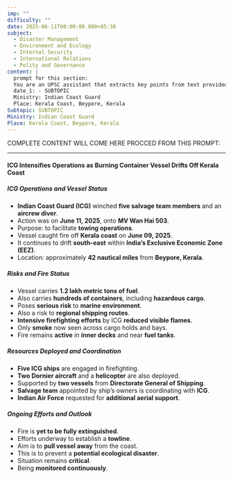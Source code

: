 ```yaml
---
imp: ""
difficulty: ""
date: 2025-06-11T00:00:00.000+05:30
subject:
  - Disaster Management
  - Environment and Ecology
  - Internal Security
  - International Relations
  - Polity and Governance
content: |
  prompt for this section:
  You are an UPSC assistant that extracts key points from text provided by the user. Output ONLY the key points without additional comments. ENSURE 100% FACTUAL CORRECTNESS. take out the 5 most important from exam perspective. keypoints in a way that it covers the complete content in bullet points, each bullet point not more than 12 words.
  date_1: - SUBTOPIC
  Ministry: Indian Coast Guard
  Place: Kerala Coast, Beypore, Kerala
Subtopic: SUBTOPIC
Ministry: Indian Coast Guard
Place: Kerala Coast, Beypore, Kerala
---
```


COMPLETE CONTENT WILL COME HERE PROCCED FROM THIS PROMPT:

---

#### ICG Intensifies Operations as Burning Container Vessel Drifts Off Kerala Coast

##### ICG Operations and Vessel Status
- **Indian Coast Guard (ICG)** winched **five salvage team members** and an **aircrew diver**.
- Action was on **June 11, 2025**, onto **MV Wan Hai 503**.
- Purpose: to facilitate **towing operations**.
- Vessel caught fire off **Kerala coast** on **June 09, 2025**.
- It continues to drift **south-east** within **India’s Exclusive Economic Zone (EEZ)**.
- Location: approximately **42 nautical miles** from **Beypore, Kerala**.

##### Risks and Fire Status
- Vessel carries **1.2 lakh metric tons of fuel**.
- Also carries **hundreds of containers**, including **hazardous cargo**.
- Poses **serious risk** to **marine environment**.
- Also a risk to **regional shipping routes**.
- **Intensive firefighting efforts** by ICG **reduced visible flames**.
- Only **smoke** now seen across cargo holds and bays.
- Fire remains **active** in **inner decks** and near **fuel tanks**.

##### Resources Deployed and Coordination
- **Five ICG ships** are engaged in firefighting.
- **Two Dornier aircraft** and a **helicopter** are also deployed.
- Supported by **two vessels** from **Directorate General of Shipping**.
- **Salvage team** appointed by ship’s owners is coordinating with **ICG**.
- **Indian Air Force** requested for **additional aerial support**.

##### Ongoing Efforts and Outlook
- Fire is **yet to be fully extinguished**.
- Efforts underway to establish a **towline**.
- Aim is to **pull vessel away** from the coast.
- This is to prevent a **potential ecological disaster**.
- Situation remains **critical**.
- Being **monitored continuously**.